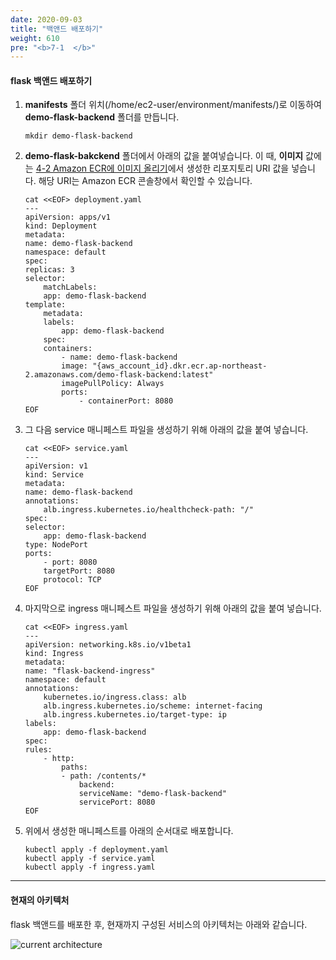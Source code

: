 ```yaml
---
date: 2020-09-03
title: "백앤드 배포하기"
weight: 610
pre: "<b>7-1  </b>"
---
```


#### flask 백앤드 배포하기

1. **manifests** 폴더 위치(/home/ec2-user/environment/manifests/)로 이동하여 **demo-flask-backend** 폴더를 만듭니다.
    ```
    mkdir demo-flask-backend
    ```
2. **demo-flask-bakckend** 폴더에서 아래의 값을 붙여넣습니다. 이 때, **이미지** 값에는 [4-2 Amazon ECR에 이미지 올리기](https://master.d3s71i2n51x60t.amplifyapp.com/ko/container_image/push_to_ecr/)에서 생성한 리포지토리 URI 값을 넣습니다. 해당 URI는 Amazon ECR 콘솔창에서 확인할 수 있습니다.
    ```
    cat <<EOF> deployment.yaml
    ---
    apiVersion: apps/v1
    kind: Deployment
    metadata:
    name: demo-flask-backend
    namespace: default
    spec:
    replicas: 3
    selector:
        matchLabels:
        app: demo-flask-backend
    template:
        metadata:
        labels:
            app: demo-flask-backend
        spec:
        containers:
            - name: demo-flask-backend
            image: "{aws_account_id}.dkr.ecr.ap-northeast-2.amazonaws.com/demo-flask-backend:latest"
            imagePullPolicy: Always
            ports:
                - containerPort: 8080
    EOF
    ```
3. 그 다음 service 매니페스트 파일을 생성하기 위해 아래의 값을 붙여 넣습니다.
    ```
    cat <<EOF> service.yaml
    ---
    apiVersion: v1
    kind: Service
    metadata:
    name: demo-flask-backend
    annotations:
        alb.ingress.kubernetes.io/healthcheck-path: "/"
    spec:
    selector:
        app: demo-flask-backend
    type: NodePort
    ports:
        - port: 8080
        targetPort: 8080
        protocol: TCP
    EOF
    ```
4. 마지막으로 ingress 매니페스트 파일을 생성하기 위해 아래의 값을 붙여 넣습니다.
    ```
    cat <<EOF> ingress.yaml
    ---
    apiVersion: networking.k8s.io/v1beta1
    kind: Ingress
    metadata:
    name: "flask-backend-ingress"
    namespace: default
    annotations:
        kubernetes.io/ingress.class: alb
        alb.ingress.kubernetes.io/scheme: internet-facing
        alb.ingress.kubernetes.io/target-type: ip
    labels:
        app: demo-flask-backend
    spec:
    rules:
        - http:
            paths:
            - path: /contents/*
                backend:
                serviceName: "demo-flask-backend"
                servicePort: 8080
    EOF
    ```
5. 위에서 생성한 매니페스트를 아래의 순서대로 배포합니다.
    ```
    kubectl apply -f deployment.yaml
    kubectl apply -f service.yaml
    kubectl apply -f ingress.yaml
    ```

* * *

#### 현재의 아키텍처
flask 백앤드를 배포한 후, 현재까지 구성된 서비스의 아키텍처는 아래와 같습니다.

![current architecture](/images/service_launch/current-architecture.svg)
